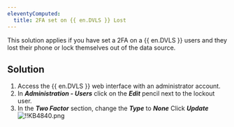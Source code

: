 ```yaml
---
eleventyComputed:
  title: 2FA set on {{ en.DVLS }} Lost
---
```

This solution applies if you have set a 2FA on a {{ en.DVLS }} users and they lost their phone or lock themselves out of the data source.
## Solution
1. Access the {{ en.DVLS }} web interface with an administrator account.
1. In ***Administration - Users*** click on the ***Edit*** pencil next to the lockout user.
1. In the ***Two Factor*** section, change the ***Type*** to ***None*** Click ***Update***  
![!!KB4840.png](https://webdevolutions.azureedge.net/docs/en/kb/KB4840.png)
